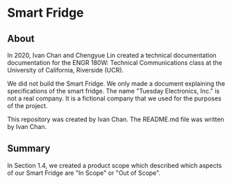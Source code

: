 # Smart Fridge
## About
In 2020, Ivan Chan and Chengyue Lin created a technical documentation documentation for the ENGR 180W: Technical Communications class at the University of California, Riverside (UCR). 

We did not build the Smart Fridge. We only made a document explaining the specifications of the smart fridge. The name "Tuesday Electronics, Inc." is not a real company. It is a fictional company that we used for the purposes of the project.

This repository was created by Ivan Chan. The README.md file was written by Ivan Chan.

## Summary
In Section 1.4, we created a product scope which described which aspects of our Smart Fridge are "In Scope" or "Out of Scope".
